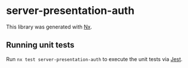 # server-presentation-auth

This library was generated with [Nx](https://nx.dev).

## Running unit tests

Run `nx test server-presentation-auth` to execute the unit tests via [Jest](https://jestjs.io).
